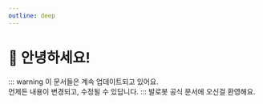 ```yaml
---
outline: deep
---
```


# :wave: 안녕하세요!
::: warning
이 문서들은 계속 업데이트되고 있어요.<br>
언제든 내용이 변경되고, 수정될 수 있답니다.
:::
발로봇 공식 문서에 오신걸 환영해요.